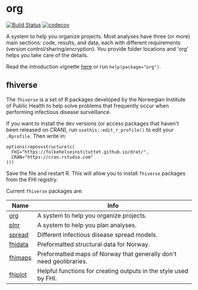 # org
[![Build Status](https://travis-ci.com/folkehelseinstituttet/org.svg?branch=master)](https://travis-ci.com/folkehelseinstituttet/org)
[![codecov](https://codecov.io/gh/folkehelseinstituttet/org/branch/master/graph/badge.svg)](https://codecov.io/gh/folkehelseinstituttet/org)

A system to help you organize projects. Most analyses have three (or more) main sections: code, results, and data, each with different requirements (version control/sharing/encryption). You provide folder locations and 'org' helps you take care of the details.

Read the introduction vignette [here](http://folkehelseinstituttet.github.io/org/articles/intro.html) or run `help(package="org")`.

## fhiverse

The `fhiverse` is a set of R packages developed by the Norwegian Institute of Public Health to help solve problems that frequently occur when performing infectious disease surveillance.

If you want to install the dev versions (or access packages that haven't been released on CRAN), run `usethis::edit_r_profile()` to edit your `.Rprofile`. Then write in:

```
options(repos=structure(c(
  FHI="https://folkehelseinstituttet.github.io/drat/",
  CRAN="https://cran.rstudio.com"
)))
```

Save the file and restart R. This will allow you to install `fhiverse` packages from the FHI registry.

Current `fhiverse` packages are:

| Name    	| Info                                                             	|
|---------	|------------------------------------------------------------------	|
| [org](https://folkehelseinstituttet.github.io/org)         	| A system to help you organize projects.  |
| [plnr](https://folkehelseinstituttet.github.io/plnr)    	  | A system to help you plan analyses.  |
| [spread](https://folkehelseinstituttet.github.io/spread)  	| Different infectious disease spread models.  |
| [fhidata](https://folkehelseinstituttet.github.io/fhidata) 	| Preformatted structural data for Norway.  |
| [fhimaps](https://folkehelseinstituttet.github.io/fhimaps) 	| Preformatted maps of Norway that generally don't need geolibraries.  |
| [fhiplot](https://folkehelseinstituttet.github.io/fhiplot) 	| Helpful functions for creating outputs in the style used by FHI.  |
